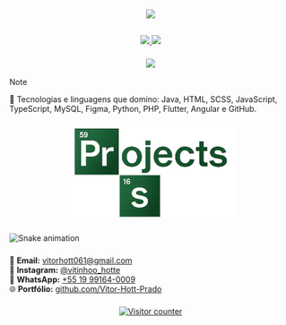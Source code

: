 <!-- Última atualização: 2025-10-08 -->

### <!-- Mensagem de boas-vindas -->
<h1 align="center">
  <a href="https://git.io/typing-svg">
    <img src="https://readme-typing-svg.herokuapp.com?lines=Welcome+to+@Vitor-Hott-Prado's+repository;Bem-vindo+ao+repositório+@Vitor-Hott-Prado&center=true&size=36&color=39FF14&width=1000&pause=1000&duration=2500&startDelay=300&v=4">
  </a>
</h1>

### <!-- Estatísticas -->
<div align="center">
  <a href="https://github.com/anuraghazra/github-readme-stats" target="_blank" rel="noopener noreferrer">
    <img src="https://github-readme-stats.vercel.app/api?username=Vitor-Hott-Prado&show_icons=true&theme=dracula&hide_border=true&include_all_commits=true&count_private=true" height="180" />
    <img src="https://github-readme-stats.vercel.app/api/top-langs/?username=Vitor-Hott-Prado&layout=compact&theme=dracula&hide_border=true&langs_count=10" height="180" />
  </a>
</div>

### <!-- Habilidades -->
<p align="center">
  <a href="https://skillicons.dev">
    <img src="https://skillicons.dev/icons?i=html,scss,js,ts,python,php,java,mysql,flutter,angular,git,figma" />
  </a>
</p>

>[!NOTE]
> 🧠 Tecnologias e linguagens que domino: Java, HTML, SCSS, JavaScript, TypeScript, MySQL, Figma, Python, PHP, Flutter, Angular e GitHub.

### <!-- Banner de Projetos -->
<p align="center">
  <img src="assets/projects.png" alt="Projetos" width="60%" />
</p>

### <!-- Gráfico 3D das contribuições -->
<img src="https://raw.githubusercontent.com/Vitor-Hott-Prado/Vitor-Hott-Prado/main/output/github-contribution-grid-snake.svg" alt="Snake animation" />


### <!-- Contato -->
📧 **Email:** [vitorhott061@gmail.com](mailto:vitorhott061@gmail.com)  
📸 **Instagram:** [@vitinhoo_hotte](https://instagram.com/vitinhoo_hotte)  
💬 **WhatsApp:** [+55 19 99164-0009](https://wa.me/5519991640009)  
🌐 **Portfólio:** [github.com/Vitor-Hott-Prado](https://github.com/Vitor-Hott-Prado)

### <!-- Contador de visitas -->
<p align="center">
  <a href="https://count.getloli.com/" target="_blank">
    <img src="https://count.getloli.com/get/@Vitor-Hott-Prado_repo?theme=3d-num" alt="Visitor counter" />
  </a>
</p>
